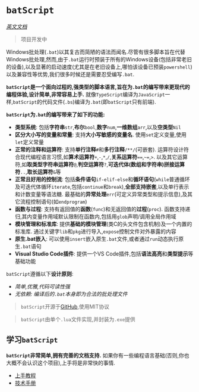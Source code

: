 # `batScript`

[*英文文档*](README.md)  

> 项目开发中  

Windows批处理(`.bat`)以其复古而简陋的语法而闻名.尽管有很多脚本旨在代替Windows批处理,然而,由于`.bat`运行时预装于所有的Windows设备(包括非常老旧的设备),以及显著的启动速度(尤其是在老旧设备上,哪怕该设备已预装`powershell`)以及兼容性等优势,我们很多时候还是需要忍受编写`.bat`.  

**`batScript`是一个面向过程的,强类型的脚本语言,旨在为`.bat`的编写带来更现代的编程体验,设计简单,非常容易上手.** 就像`TypeScript`编译为`JavaScript`一样,`batScript`的代码文件(`.bs`)编译为`.bat`(即`batScript`只有前端).  

**`batScript`为`.bat`的编写带来了如下的功能:**  

- **类型系统**: 包括**字符串**`str`,**布尔**`bool`,**数字**`num`,**一维数组**`arr`,以及**空类型**`Nil`  
- **区分大小写的变量和常量**: 支持**大小写敏感的变量名**. 使用`set`定义变量,使用`let`定义常量  
- **正常的注释和运算符**: 支持**单行注释**`#`和**多行注释**`/**/`(可嵌套). 运算符设计符合现代编程语言习惯,如**算术运算符**`+`,`-`,`*`,`/`,**关系运算符**`==`,`~=`,`>`. 以及其它运算符,如**取类型字符串运算符**`@`,**判空运算符**`?`,**可迭代体(数组和字符串)拼接运算符**`..`,**取长运算符**`&`等  
- **正常且好用的控制流**: 包括**条件语句**`if-elif-else`和**循环语句**(`while`普通循环及可迭代体循环`iterate`,包括`continue`和`break`),**全部支持嵌套**,以及单行表示和计数变量等语法糖. 最基础的**异常处理**`err`(可定义异常类型和提示信息),及其它流程控制语句(如`endprogram`)  
- **函数与过程**: 支持有返回值的**函数**(`func`)和无返回值的**过程**(`proc`). 函数支持递归,其内变量作用域默认限制在函数内,包括用`glob`声明/调用全局作用域  
- **模块管理和标准库**: 提供**基础的模块管理**(类C的头文件包含机制)及一个内置的标准库. 通过关键字`lib`和`pkg`进行导入,`expose`控制文件对外暴露的内容  
- **原生.bat嵌入**: 可以使用`insert`嵌入原生`.bat`文件,或者通过`run`动态执行原生`.bat`语句  
- **Visual Studio Code插件**: 提供一个VS Code插件,包括**语法高亮**和**类型提示**等基础功能  

`batScript`遵循以下**设计原则**:  

- *简单,优雅,代码可读性强*  
- *无依赖: 编译后的`.bat`本身即为合法的批处理文件*  

> `batScript`开源于[GitHub](https://github.com/Water-Run/batScript/tree/main),使用MIT协议  

> `batScript`由单个`.lua`文件实现,并封装为`.exe`提供  

## 学习`batScript`

**`batScript`非常简单,拥有完善的文档支持.** 如果你有一些编程语言基础(否则,你也大概不会认识这个项目),上手将是非常快的事情.  

- [上手教程](./doc/zh/guide/01-教程目录.md)  
- [技术手册](./doc/zh/manual/手册导引.md)  
